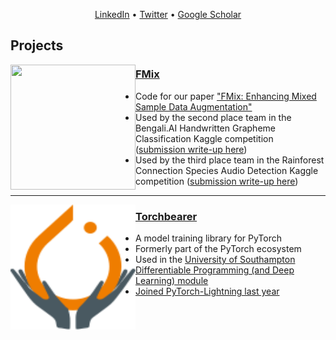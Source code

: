 <p align="center">
  <a href="https://www.linkedin.com/in/ethanwharris/">LinkedIn</a> •
  <a href="https://twitter.com/ethanwharris">Twitter</a> •
  <a href="https://scholar.google.com/citations?user=bp5P9BMAAAAJ&hl=en">Google Scholar</a>
</p>

## Projects

<img height="200px" width="200px" align="left" src="https://github.com/ecs-vlc/FMix/blob/master/fmix_3d.gif">

### [FMix](https://github.com/ecs-vlc/FMix)

- Code for our paper ["FMix: Enhancing Mixed Sample Data Augmentation"](https://arxiv.org/abs/2002.12047)
- Used by the second place team in the Bengali.AI Handwritten Grapheme Classification Kaggle competition ([submission write-up here](https://www.kaggle.com/c/bengaliai-cv19/discussion/135966))
- Used by the third place team in the Rainforest Connection Species Audio Detection Kaggle competition ([submission write-up here](https://www.kaggle.com/c/rfcx-species-audio-detection/discussion/220522))

-----

<img height="200px" width="200px" align="left" src="https://github.com/pytorchbearer/torchbearer/blob/master/docs/_static/img/logo_dark.svg">

### [Torchbearer](https://github.com/pytorchbearer/torchbearer)

- A model training library for PyTorch
- Formerly part of the PyTorch ecosystem
- Used in the [University of Southampton Differentiable Programming (and Deep Learning) module](http://comp6248.ecs.soton.ac.uk/)
- [Joined PyTorch-Lightning last year](https://medium.com/pytorch/pytorch-frameworks-unite-torchbearer-joins-pytorch-lightning-c588e1e68c98)
